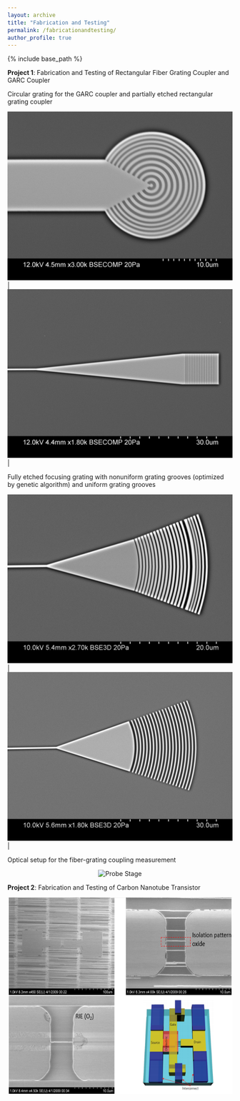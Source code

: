 ```yaml
---
layout: archive
title: "Fabrication and Testing"
permalink: /fabricationandtesting/
author_profile: true
---
```


{% include base_path %}

**Project 1**: Fabrication and Testing of Rectangular Fiber Grating Coupler and GARC Coupler

Circular grating for the GARC coupler and partially etched rectangular grating coupler

![Alt Text](https://github.com/congshanwan/congshanwan.github.io/raw/master/images/i2.jpg)  |  ![Alt Text](https://github.com/congshanwan/congshanwan.github.io/raw/master/images/j8.jpg) |

Fully etched focusing grating with nonuniform grating grooves (optimized by genetic algorithm) and uniform grating grooves

![Alt Text](https://github.com/congshanwan/congshanwan.github.io/raw/master/images/focusing4.jpg)  |  ![Alt Text](https://github.com/congshanwan/congshanwan.github.io/raw/master/images/focusing6.jpg) |

Optical setup for the fiber-grating coupling measurement
<center><img src="/images/probe_stage2.jpg" alt="Probe Stage" style="width:600px;height:440px;"></center>


**Project 2**: Fabrication and Testing of Carbon Nanotube Transistor
<center><img src="/images/CNT.png" alt="CNT Transistor" style="width:600px;height:440px;"></center>
